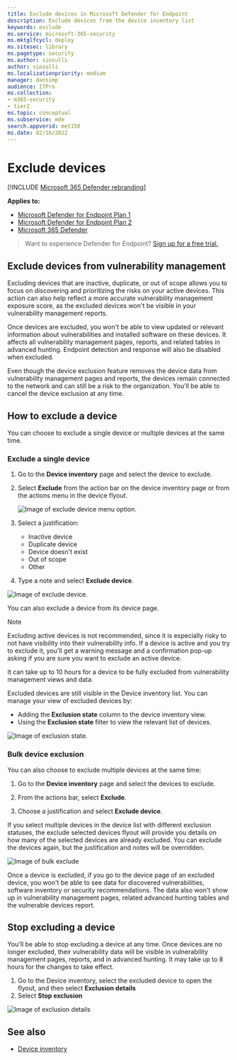 ```yaml
---
title: Exclude devices in Microsoft Defender for Endpoint
description: Exclude devices from the device inventory list
keywords: exclude
ms.service: microsoft-365-security
ms.mktglfcycl: deploy
ms.sitesec: library
ms.pagetype: security
ms.author: siosulli
author: siosulli
ms.localizationpriority: medium
manager: dansimp
audience: ITPro
ms.collection: 
- m365-security
- tier2
ms.topic: conceptual
ms.subservice: mde
search.appverid: met150
ms.date: 02/16/2022
---
```


# Exclude devices

[!INCLUDE [Microsoft 365 Defender rebranding](../../includes/microsoft-defender.md)]

**Applies to:**

- [Microsoft Defender for Endpoint Plan 1](https://go.microsoft.com/fwlink/p/?linkid=2154037)
- [Microsoft Defender for Endpoint Plan 2](https://go.microsoft.com/fwlink/p/?linkid=2154037)
- [Microsoft 365 Defender](https://go.microsoft.com/fwlink/?linkid=2118804)

> Want to experience Defender for Endpoint? [Sign up for a free trial.](https://signup.microsoft.com/create-account/signup?products=7f379fee-c4f9-4278-b0a1-e4c8c2fcdf7e&ru=https://aka.ms/MDEp2OpenTrial?ocid=docs-wdatp-respondmachine-abovefoldlink)

## Exclude devices from vulnerability management

Excluding devices that are inactive, duplicate, or out of scope allows you to focus on discovering and prioritizing the risks on your active devices. This action can also help reflect a more accurate vulnerability management exposure score, as the excluded devices won't be visible in your vulnerability management reports.

Once devices are excluded, you won't be able to view updated or relevant information about vulnerabilities and installed software on these devices. It affects all vulnerability management pages, reports, and related tables in advanced hunting. Endpoint detection and response will also be disabled when excluded.

Even though the device exclusion feature removes the device data from vulnerability management pages and reports, the devices remain connected to the network and can still be a risk to the organization. You'll be able to cancel the device exclusion at any time.

## How to exclude a device

You can choose to exclude a single device or multiple devices at the same time.

### Exclude a single device

1. Go to the **Device inventory** page and select the device to exclude.
2. Select **Exclude** from the action bar on the device inventory page or from the actions menu in the device flyout.

   ![Image of exclude device menu option.](images/exclude-devices-menu.png)

3. Select a justification:

    - Inactive device
    - Duplicate device
    - Device doesn't exist
    - Out of scope
    - Other

4. Type a note and select **Exclude device**.

![Image of exclude device.](images/exclude-device.png)

You can also exclude a device from its device page.

> [!NOTE]
> Excluding active devices is not recommended, since it is especially risky to not have visibility into their vulnerability info. If a device is active and you try to exclude it, you'll get a warning message and a confirmation pop-up asking if you are sure you want to exclude an active device.

It can take up to 10 hours for a device to be fully excluded from vulnerability management views and data.

Excluded devices are still visible in the Device inventory list. You can manage your view of excluded devices by:

- Adding the **Exclusion state** column to the device inventory view.
- Using the **Exclusion state** filter to view the relevant list of devices.

![Image of exclusion state.](images/exclusion-state.png)

### Bulk device exclusion

You can also choose to exclude multiple devices at the same time:

1. Go to the **Device inventory** page and select the devices to exclude.

2. From the actions bar, select **Exclude**.

3. Choose a justification and select **Exclude device**.

If you select multiple devices in the device list with different exclusion statuses, the exclude selected devices flyout will provide you details on how many of the selected devices are already excluded. You can exclude the devices again, but the justification and notes will be overridden.

![Image of bulk exclude](images/exclude-device-bulk.png)

Once a device is excluded, if you go to the device page of an excluded device, you won't be able to see data for discovered vulnerabilities, software inventory or security recommendations. The data also won't show up in vulnerability management pages, related advanced hunting tables and the vulnerable devices report.

## Stop excluding a device

You'll be able to stop excluding a device at any time. Once devices are no longer excluded, their vulnerability data will be visible in vulnerability management pages, reports, and in advanced hunting. It may take up to 8 hours for the changes to take effect.

1. Go to the Device inventory, select the excluded device to open the flyout, and then select **Exclusion details**
2. Select **Stop exclusion**

![Image of exclusion details](images/exclusion-details.png)

## See also

- [Device inventory](machines-view-overview.md)
